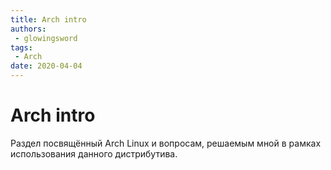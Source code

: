 ```yaml
---
title: Arch intro
authors: 
 - glowingsword
tags:
 - Arch
date: 2020-04-04
---
```

# Arch intro


Раздел посвящённый Arch Linux и вопросам, решаемым мной в рамках использования данного дистрибутива.